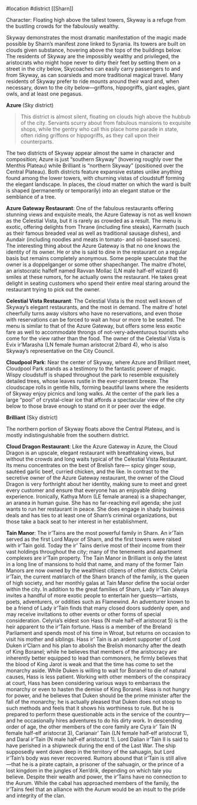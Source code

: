  #location #district [[Sharn]]

Character: Floating high above the tallest towers, Skyway is a refuge from the bustling crowds for the fabulously wealthy.

Skyway demonstrates the most dramatic manifestation of the magic made possible by Sharn’s manifest zone linked to Syrania. Its towers are built on clouds given substance, hovering above the tops of the buildings below. The residents of Skyway are the impossibly wealthy and privileged, the aristocrats who might hope never to dirty their feet by setting
them on a street in the city below,
Skycoaches can easily carry passengers to and from Skyway, as can soarsleds and more traditional magical travel. Many residents of Skyway prefer to ride mounts around their ward and, when necessary, down to the city below—griffons, hippogriffs, giant eagles, giant owls, and at least one pegasus.

**Azure** (Sky district)

> This district is almost silent, floating on clouds high above the hubbub of the city. Servants scurry about from fabulous mansions to exquisite shops, while the gentry who call this place home parade in state, often riding griffons or hippogriffs, as they call upon their counterparts.

The two districts of Skyway appear almost the same in character and composition; Azure is just “southern Skyway” (hovering roughly over the Menthis Plateau) while Brilliant is “northern Skyway” (positioned over the Central Plateau). Both districts feature expansive estates unlike anything found among the lower towers, with churning vistas of cloudstuff forming the elegant landscape. In places, the cloud matter on which the ward is built is shaped (permanently or temporarily) into an elegant statue or the semblance of a tree.

**Azure Gateway Restaurant**: One of the fabulous restaurants offering stunning views and exquisite meals, the Azure Gateway is not as well known as the Celestial Vista, but it is rarely as crowded as a result. The menu is exotic, offering delights from Thrane (including fine steaks), Karrnath (such as their famous breaded veal as well as traditional sausage dishes), and Aundair (including noodles and meats in tomato- and oil-based sauces). The interesting thing about the Azure Gateway is that no one knows the identity of its owner. He or she is said to dine in the restaurant on a regular basis but remains completely anonymous. Some people speculate that the owner is a doppelganger or some other shapechanger. The maitre d’hotel, an aristocratic halfelf named Ravvan Mollac (LN male half-elf wizard 6) smiles at these rumors, for he actually owns the restaurant. He takes great delight in seating customers who spend their entire meal staring around the restaurant trying to pick out the owner.

**Celestial Vista Restaurant**: The Celestial Vista is the most well known of Skyway’s elegant restaurants, and the most in demand. The maitre d’ hotel cheerfully turns away visitors who have no reservations, and even those with reservations can be forced to wait an hour or more to be seated. The menu is similar to that of the Azure Gateway, but offers some
less exotic fare as well to accommodate throngs of not-very-adventurous tourists who come for the view rather than the food. The owner of the Celestial Vista is Evix ir’Marasha (LN female human aristocrat
2/bard 4), who is also Skyway’s representative on the City Council.

**Cloudpool Park**: Near the center of Skyway, where Azure and Brilliant meet, Cloudpool Park stands as a testimony to the fantastic power of magic. Wispy cloudstuff is shaped throughout the park to resemble exquisitely detailed trees, whose leaves rustle in the ever-present breeze. The cloudscape rolls in gentle hills, forming beautiful lawns where the residents of Skyway enjoy picnics and long walks. At the center of the park lies a large “pool” of crystal-clear ice that affords a spectacular view of the city below to those brave enough to stand on it or peer over the edge.

**Brilliant** (Sky district)

The northern portion of Skyway floats above the Central Plateau, and is mostly indistinguishable from the southern district.

**Cloud Dragon Restaurant**: Like the Azure Gateway in Azure, the Cloud Dragon is an upscale, elegant restaurant with breathtaking views, but without the crowds and long waits typical of the Celestial Vista Restaurant. Its menu concentrates on the best of Brelish fare— spicy ginger soup, sautéed garlic beef, curried chicken, and the like. In contrast to the
secretive owner of the Azure Gateway restaurant, the owner of the Cloud Dragon is very forthright about her identity, making sure to meet and greet every customer and ensure that everyone has an enjoyable dining experience. Ironically, Kathya Morn (LE female aranea) is a shapechanger, an aranea in human guise. She has no far-reaching evil agenda; she just wants to run her restaurant in peace. She does engage in shady business deals and has ties to at least one of Sharn’s criminal organizations, but those take a back seat to her interest in her establishment.

**Tain Manor**: The ir’Tains are the most powerful family in Sharn. An ir’Tain served as the first Lord Mayor of Sharn, and the first towers were raised with ir’Tain gold. Today the ir’ Tains derive most of their income from their vast holdings throughout the city; many of the tenements and apartment complexes are ir’Tain property. The Tain Manor in Brilliant is only the latest in a long line of mansions to hold that name, and many of the former Tain Manors are now owned by the wealthiest citizens of other districts.
Celyria ir’Tain, the current matriarch of the Sharn branch of the family, is the queen of high society, and her monthly galas at Tain Manor define the social order within the city. In addition to the great families of Sharn, Lady ir’Tain always invites a handful of more exotic people to entertain her guests—artists, poets, adventurers, or oddities such as Flamewind. An adventurer known to be a friend of Lady ir’Tain finds that many closed doors suddenly open, and may receive invitations to other events or other forms of special consideration.
Celyria’s eldest son Hass (N male half-elf aristocrat 5) is the heir apparent to the ir’Tain fortune. Hass is a member of the Breland Parliament and spends most of his time in Wroat, but returns on occasion to visit his mother and siblings. Hass ir’ Tain is an ardent supporter of Lord Duken ir’Clarn and his plan to abolish the Brelish monarchy after the death of King Boranel; while he believes that members of the aristocracy are inherently better equipped to lead than commoners, he firmly believes that the blood of King Jarot is weak and that the time has come to set the monarchy aside. While Duken is willing to wait for Boranel to die of natural causes, Hass is less patient. Working with other members of the conspiracy at court, Hass has been considering various ways to embarrass the monarchy or even to hasten the demise of King Boranel. Hass is not hungry for power, and he believes that Duken should be the prime minister after the fall of the monarchy; he is actually pleased that Duken does not stoop to such methods and feels that it shows his worthiness to rule. But he is prepared to perform these questionable acts in the service of the country—and he occasionally hires adventures to do his dirty work.
In descending order of age, the other members of the core family are Cyra ir’ Tain (N female half-elf aristocrat 3), Carianair’ Tain (LN female half-elf aristocrat 1), and Daral ir’Tain (N male half-elf aristocrat 1). Lord Dalian ir’Tain II is said to have perished in a shipwreck during the end of the Last War. The ship supposedly went down deep in the territory of the sahuagin, but Lord ir’Tain’s body was never recovered. Rumors abound that ir’Tain is still alive—that he is a pirate captain, a prisoner of the sahuagin, or the prince of a lost kingdom in the jungles of Xen’drik,
depending on which tale you believe.
Despite their wealth and power, the ir’Tains have no connection to the Aurum. While the cabal has approached members of the family, the ir’Tains feel that an alliance with the Aurum would be an insult to the pride and integrity of the clan.